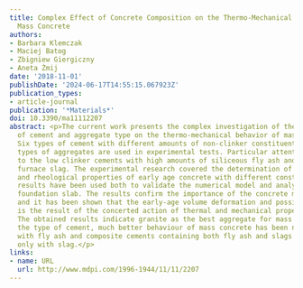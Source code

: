 ```yaml
---
title: Complex Effect of Concrete Composition on the Thermo-Mechanical Behaviour of
  Mass Concrete
authors:
- Barbara Klemczak
- Maciej Batog
- Zbigniew Giergiczny
- Aneta Żmij
date: '2018-11-01'
publishDate: '2024-06-17T14:55:15.067923Z'
publication_types:
- article-journal
publication: '*Materials*'
doi: 10.3390/ma11112207
abstract: <p>The current work presents the complex investigation of the influence
  of cement and aggregate type on the thermo-mechanical behavior of mass concrete.
  Six types of cement with different amounts of non-clinker constituents and four
  types of aggregates are used in experimental tests. Particular attention was given
  to the low clinker cements with high amounts of siliceous fly ash and ground blast
  furnace slag. The experimental research covered the determination of thermal, mechanical,
  and rheological properties of early age concrete with different constituents. Experimental
  results have been used both to validate the numerical model and analysis of exemplary
  foundation slab. The results confirm the importance of the concrete mix composition
  and it has been shown that the early-age volume deformation and possible cracking
  is the result of the concerted action of thermal and mechanical properties of concrete.
  The obtained results indicate granite as the best aggregate for mass concrete. Considering
  the type of cement, much better behaviour of mass concrete has been noted for cements
  with fly ash and composite cements containing both fly ash and slags than cements
  only with slag.</p>
links:
- name: URL
  url: http://www.mdpi.com/1996-1944/11/11/2207
---
```

